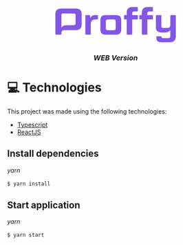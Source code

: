 <div align="center">

<img src="https://github.com/vinicius-masiero/proffy/blob/master/.github/logo.png" alt="Proffy" width="280"/>

### _**WEB** Version_
</div>

# :computer: Technologies
This project was made using the following technologies:
<ul>
  <li><a href="https://www.typescriptlang.org/">Typescript</a></li>
  <li><a href="https://reactjs.org/">ReactJS</a></li>
</ul>

## Install dependencies

_yarn_

```bash
$ yarn install
```

## Start application

_yarn_

```bash
$ yarn start
```
